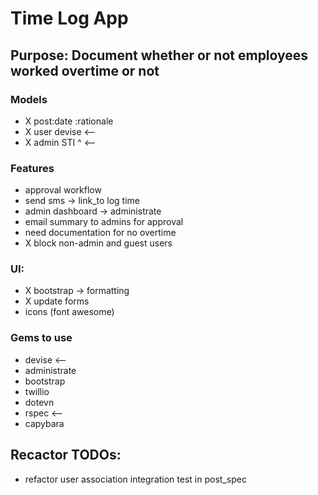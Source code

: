 # Time Log App

## Purpose: Document whether or not employees worked overtime or not

### Models

- X post:date :rationale 
- X user devise   <--
- X admin  STI ^  <--



### Features 

- approval workflow
- send sms -> link_to log time
- admin dashboard -> administrate 
- email summary to admins for approval
- need documentation for no overtime 
- X block non-admin and guest users

### UI: 
- X bootstrap -> formatting
- X update forms
- icons (font awesome)
### Gems to use
- devise  <--
- administrate 
- bootstrap
- twillio 
- dotevn
- rspec   <--
- capybara




## Recactor TODOs:
- refactor user association integration test in post_spec
